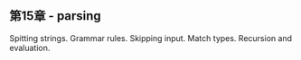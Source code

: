 ## 第15章 - parsing

Spitting strings. Grammar rules. Skipping input. Match types. Recursion and evaluation.